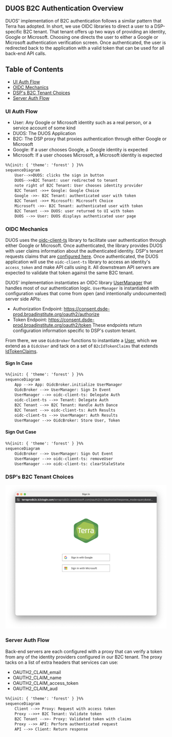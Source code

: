## DUOS B2C Authentication Overview

DUOS' implementation of B2C authentication follows a similar pattern that
Terra has adopted. In short, we use OIDC libraries to direct a user to a
DSP-specific B2C tenant. That tenant offers up two ways of providing an
identity, Google or Microsoft. Choosing one directs the user to either a
Google or Microsoft authentication verification screen. Once authenticated,
the user is redirected back to the application with a valid token that can
be used for all back-end API calls.

## Table of Contents
* [UI Auth Flow](#UI-Auth-Flow)
* [OIDC Mechanics](#OIDC-Mechanics)
* [DSP's B2C Tenant Choices](#DSP's-B2C-Tenant-Choices)
* [Server Auth Flow](#Server-Auth-Flow)

### UI Auth Flow

* User: Any Google or Microsoft identity such as a real person, or a service account of some kind
* DUOS: The DUOS Application
* B2C: The DSP proxy that proxies authentication through either Google or Microsoft
* Google: If a user chooses Google, a Google identity is expected
* Microsoft: If a user chooses Microsoft, a Microsoft identity is expected

```mermaid
%%{init: { 'theme': 'forest' } }%%
sequenceDiagram
    User-->>DUOS: clicks the sign in button
    DUOS-->>B2C Tenant: user redirected to tenant
    note right of B2C Tenant: User chooses identity provider
    B2C Tenant ->>+ Google: Google Choice
    Google ->>- B2C Tenant: authenticated user with token
    B2C Tenant ->>+ Microsoft: Microsoft Choice
    Microsoft ->>- B2C Tenant: authenticated user with token
    B2C Tenant -->> DUOS: user returned to UI with token
    DUOS -->> User: DUOS displays authenticated user page
```

### OIDC Mechanics

DUOS uses the [oidc-client-ts](https://github.com/authts/oidc-client-ts) library
to facilitate user authentication through either Google or Microsoft. Once authenticated,
the library provides DUOS with user claims information about the authenticated identity.
DSP's tenant requests claims that are [configured here](https://github.com/broadinstitute/terraform-ap-deployments/blob/master/azure/b2c/policies/SignUpOrSignin.xml.tftpl).
Once authenticated, the DUOS application will use the `oidc-client-ts` library to access
an identity's `access_token` and make API calls using it. All downstream API servers are
expected to validate that token against the same B2C tenant.

DUOS' implementation instantiates an OIDC library [UserManager](https://authts.github.io/oidc-client-ts/classes/UserManager.html)
that handles most of our authentication logic. `UserManager` is instantiated with configuration values
that come from open (and intentionally undocumented) server side APIs:
* Authorization Endpoint: https://consent.dsde-prod.broadinstitute.org/oauth2/authorize
* Token Endpoint: https://consent.dsde-prod.broadinstitute.org/oauth2/token
These endpoints return configuration information specific to DSP's custom tenant. 

From there, we use `OidcBroker` functions to instantiate a [User](https://authts.github.io/oidc-client-ts/classes/User.html),
which we extend as a `OidcUser` and tack on a set of `B2cIdTokenClaims` that extends [IdTokenClaims](https://authts.github.io/oidc-client-ts/interfaces/IdTokenClaims.html).

#### Sign In Case
```mermaid
%%{init: { 'theme': 'forest' } }%%
sequenceDiagram
    App -->> App: OidcBroker.initialize UserManager
    OidcBroker -->> UserManager: Sign In Event
    UserManager -->> oidc-client-ts: Delegate Auth
    oidc-client-ts -->> Tenant: Delegate Auth
    B2C Tenant -->> B2C Tenant: Handle Auth Dance
    B2C Tenant -->> oidc-client-ts: Auth Results
    oidc-client-ts -->> UserManager: Auth Results
    UserManager -->> OidcBroker: Store User, Token
```

#### Sign Out Case
```mermaid
%%{init: { 'theme': 'forest' } }%%
sequenceDiagram
    OidcBroker -->> UserManager: Sign Out Event
    UserManager -->> oidc-client-ts: removeUser
    UserManager -->> oidc-client-ts: clearStaleState
```

### DSP's B2C Tenant Choices
![B2C Tenant Choice](b2c_tennant.png)

### Server Auth Flow

Back-end servers are each configured with a proxy that can verify a token
from any of the identity providers configured in our B2C tenant. The proxy
tacks on a list of extra headers that services can use:
* OAUTH2_CLAIM_email
* OAUTH2_CLAIM_name
* OAUTH2_CLAIM_access_token
* OAUTH2_CLAIM_aud

```mermaid
%%{init: { 'theme': 'forest' } }%%
sequenceDiagram
    Client -->> Proxy: Request with access token
    Proxy -->>+ B2C Tenant: Validate token
    B2C Tenant -->>- Proxy: Validated token with claims
    Proxy -->> API: Perform authenticated request
    API -->> Client: Return response
```
